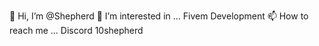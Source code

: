 👋 Hi, I’m @Shepherd
👀 I’m interested in ... Fivem Development
📫 How to reach me ... Discord 10shepherd

<!---
EZClapLife/EZClapLife is a ✨ special ✨ repository because its `README.md` (this file) appears on your GitHub profile.
You can click the Preview link to take a look at your changes.
--->
